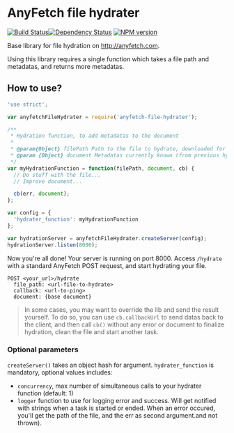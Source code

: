 AnyFetch file hydrater
====================
[![Build Status](https://travis-ci.org/Papiel/anyfetch-file-hydrater.js.png?branch=master)](https://travis-ci.org/Papiel/anyfetch-file-hydrater.js)[![Dependency Status](https://gemnasium.com/Papiel/anyfetch-file-hydrater.js.png)](https://gemnasium.com/Papiel/anyfetch-file-hydrater.js)
[![NPM version](https://badge.fury.io/js/anyfetch-file-hydrater.png)](http://badge.fury.io/js/anyfetch-file-hydrater)

Base library for file hydration on http://anyfetch.com.

Using this library requires a single function which takes a file path and metadatas, and returns more metadatas.

How to use?
-------------------

```javascript
'use strict';

var anyfetchFileHydrater = require('anyfetch-file-hydrater');

/**
 * Hydration function, to add metadatas to the document
 * 
 * @param{Object} filePath Path to the file to hydrate, downloaded for you on the filesystem
 * @param {Object} document Metadatas currently known (from previous hydraters, or from providers). Includes `document_type`, and `metadatas`.
 */
var myHydrationFunction = function(filePath, document, cb) {
  // Do stuff with the file...
  // Improve document...

  cb(err, document);
};

var config = {
  'hydrater_function': myHydrationFunction
};

var hydrationServer = anyfetchFileHydrater.createServer(config);
hydrationServer.listen(8000);
```

Now you're all done! Your server is running on port 8000.
Access `/hydrate` with a standard AnyFetch POST request, and start hydrating your file.

```
POST <your_url>/hydrate
  file_path: <url-file-to-hydrate>
  callback: <url-to-ping>
  document: {base document}
```

> In some cases, you may want to override the lib and send the result yourself. To do so, you can use `cb.callbackUrl` to send datas back to the client, and then call `cb()` without any error or document to finalize hydration, clean the file and start another task.

### Optional parameters
`createServer()` takes an object hash for argument. `hydrater_function` is mandatory, optional values includes:

* `concurrency`, max number of simultaneous calls to your hydrater function (default: 1)
* `logger` function to use for logging error and success. Will get notified with strings when a task is started or ended. When an error occured, you'll get the path of the file, and the err as second argument.and not thrown).
